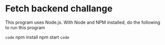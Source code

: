 # Fetch backend challange

This program uses Node.js. With Node and NPM installed, do the following to run this program

`code`
npm install
npm start
`code`